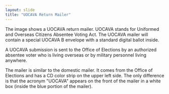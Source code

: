 ```yaml
---
layout: slide
title: "UOCAVA Return Mailer"
---
```


The image shows a UOCAVA return mailer.  UOCAVA stands for Uniformed and Overseas Citizens Absentee Voting Act.  The UOCAVA mailer will contain a special UOCAVA B envelope with a standard digital ballot inside.

A UOCAVA submission is sent to the Office of Elections by an authorized absentee voter who is living overseas or by military personnel living anywhere.

The mailer is similar to the domestic mailer.  It comes from the Office of Elections and has a CD color strip on the upper left side.  The only difference is that the acronym "UOCAVA" appears on the front of the mailer in a white box (inside the blue portion of the mailer).  
